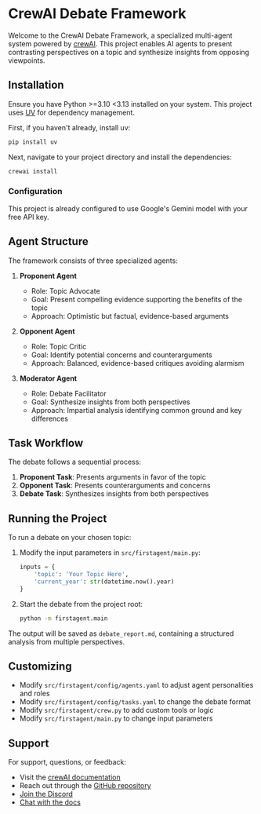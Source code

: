 # CrewAI Debate Framework

Welcome to the CrewAI Debate Framework, a specialized multi-agent system powered by [crewAI](https://crewai.com). This project enables AI agents to present contrasting perspectives on a topic and synthesize insights from opposing viewpoints.

## Installation

Ensure you have Python >=3.10 <3.13 installed on your system. This project uses [UV](https://docs.astral.sh/uv/) for dependency management.

First, if you haven't already, install uv:

```bash
pip install uv
```

Next, navigate to your project directory and install the dependencies:

```bash
crewai install
```

### Configuration

This project is already configured to use Google's Gemini model with your free API key.

## Agent Structure

The framework consists of three specialized agents:

1. **Proponent Agent**
   - Role: Topic Advocate
   - Goal: Present compelling evidence supporting the benefits of the topic
   - Approach: Optimistic but factual, evidence-based arguments

2. **Opponent Agent**
   - Role: Topic Critic
   - Goal: Identify potential concerns and counterarguments
   - Approach: Balanced, evidence-based critiques avoiding alarmism

3. **Moderator Agent**
   - Role: Debate Facilitator
   - Goal: Synthesize insights from both perspectives
   - Approach: Impartial analysis identifying common ground and key differences

## Task Workflow

The debate follows a sequential process:

1. **Proponent Task**: Presents arguments in favor of the topic
2. **Opponent Task**: Presents counterarguments and concerns
3. **Debate Task**: Synthesizes insights from both perspectives

## Running the Project

To run a debate on your chosen topic:

1. Modify the input parameters in `src/firstagent/main.py`:
   ```python
   inputs = {
       'topic': 'Your Topic Here',
       'current_year': str(datetime.now().year)
   }
   ```

2. Start the debate from the project root:
   ```bash
   python -m firstagent.main
   ```

The output will be saved as `debate_report.md`, containing a structured analysis from multiple perspectives.

## Customizing

- Modify `src/firstagent/config/agents.yaml` to adjust agent personalities and roles
- Modify `src/firstagent/config/tasks.yaml` to change the debate format
- Modify `src/firstagent/crew.py` to add custom tools or logic
- Modify `src/firstagent/main.py` to change input parameters

## Support

For support, questions, or feedback:
- Visit the [crewAI documentation](https://docs.crewai.com)
- Reach out through the [GitHub repository](https://github.com/joaomdmoura/crewai)
- [Join the Discord](https://discord.com/invite/X4JWnZnxPb)
- [Chat with the docs](https://chatg.pt/DWjSBZn)